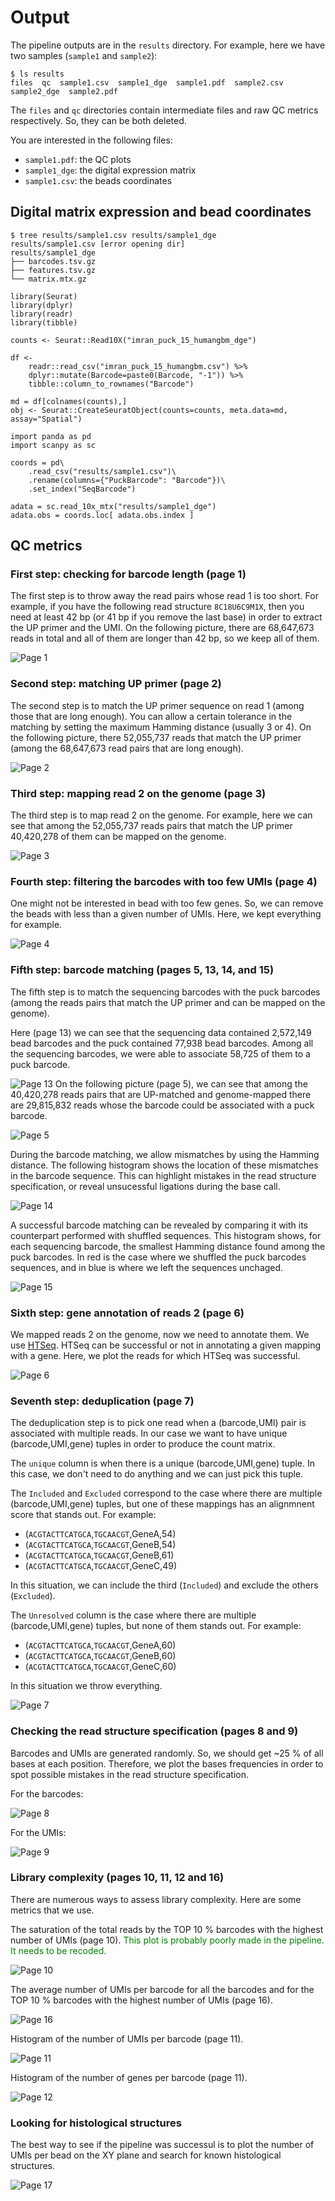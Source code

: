 
# Output

The pipeline outputs are in the `results` directory.
For example, here we have two samples (`sample1` and `sample2`):

```
$ ls results 
files  qc  sample1.csv  sample1_dge  sample1.pdf  sample2.csv  sample2_dge  sample2.pdf
```

The `files` and `qc` directories contain intermediate files and raw QC metrics respectively.
So, they can be both deleted.

You are interested in the following files:

 * `sample1.pdf`: the QC plots
 * `sample1_dge`: the digital expression matrix
 * `sample1.csv`: the beads coordinates

## Digital matrix expression and bead coordinates

```
$ tree results/sample1.csv results/sample1_dge
results/sample1.csv [error opening dir]
results/sample1_dge
├── barcodes.tsv.gz
├── features.tsv.gz
└── matrix.mtx.gz
```

```
library(Seurat)
library(dplyr)
library(readr)
library(tibble)

counts <- Seurat::Read10X("imran_puck_15_humangbm_dge")

df <-
	readr::read_csv("imran_puck_15_humangbm.csv") %>%
	dplyr::mutate(Barcode=paste0(Barcode, "-1")) %>%
	tibble::column_to_rownames("Barcode")

md = df[colnames(counts),]
obj <- Seurat::CreateSeuratObject(counts=counts, meta.data=md, assay="Spatial")
```

```
import panda as pd
import scanpy as sc

coords = pd\
	.read_csv("results/sample1.csv")\
	.rename(columns={"PuckBarcode": "Barcode"})\
	.set_index("SeqBarcode")

adata = sc.read_10x_mtx("results/sample1_dge")
adata.obs = coords.loc[ adata.obs.index ]
```

## QC metrics

### First step: checking for barcode length (page 1)

The first step is to throw away the read pairs whose read 1 is too short.
For example, if you have the following read structure `8C18U6C9M1X`, then you need at least 42 bp (or 41 bp if you remove the last base) in order to extract the UP primer and the UMI.
On the following picture, there are 68,647,673 reads in total and all of them are longer than 42 bp, so we keep all of them.

![Page 1](example_output/pages/page-01.png)

### Second step: matching UP primer (page 2)

The second step is to match the UP primer sequence on read 1 (among those that are long enough).
You can allow a certain tolerance in the matching by setting the maximum Hamming distance (usually 3 or 4).
On the following picture, there 52,055,737 reads that match the UP primer (among the 68,647,673 read pairs that are long enough).

![Page 2](example_output/pages/page-02.png)

### Third step: mapping read 2 on the genome (page 3)

The third step is to map read 2 on the genome.
For example, here we can see that among the 52,055,737 reads pairs that match the UP primer 40,420,278 of them can be mapped on the genome.

![Page 3](example_output/pages/page-03.png)

### Fourth step: filtering the barcodes with too few UMIs (page 4)

One might not be interested in bead with too few genes.
So, we can remove the beads with less than a given number of UMIs.
Here, we kept everything for example.

![Page 4](example_output/pages/page-04.png)

### Fifth step: barcode matching (pages 5, 13, 14, and 15)

The fifth step is to match the sequencing barcodes with the puck barcodes (among the reads pairs that match the UP primer and can be mapped on the genome).

Here (page 13) we can see that the sequencing data contained 2,572,149 bead barcodes and the puck contained 77,938 bead barcodes.
Among all the sequencing barcodes, we were able to associate 58,725 of them to a puck barcode.

![Page 13](example_output/pages/page-13.png)
On the following picture (page 5), we can see that among the 40,420,278 reads pairs that are UP-matched and genome-mapped there are 29,815,832 reads whose the barcode could be associated with a puck barcode.

![Page 5](example_output/pages/page-05.png)

During the barcode matching, we allow mismatches by using the Hamming distance.
The following histogram shows the location of these mismatches in the barcode sequence.
This can highlight mistakes in the read structure specification, or reveal unsucessful ligations during the base call.

![Page 14](example_output/pages/page-14.png)

A successful barcode matching can be revealed by comparing it with its counterpart performed with shuffled sequences.
This histogram shows, for each sequencing barcode, the smallest Hamming distance found among the puck barcodes.
In red is the case where we shuffled the puck barcodes sequences, and in blue is where we left the sequences unchaged.

![Page 15](example_output/pages/page-15.png)

### Sixth step: gene annotation of reads 2 (page 6)

We mapped reads 2 on the genome, now we need to annotate them.
We use [HTSeq](https://htseq.readthedocs.io/en/master/).
HTSeq can be successful or not in annotating a given mapping with a gene.
Here, we plot the reads for which HTSeq was successful.

![Page 6](example_output/pages/page-06.png)

### Seventh step: deduplication (page 7)

The deduplication step is to pick one read when a (barcode,UMI) pair is associated with multiple reads.
In our case we want to have unique (barcode,UMI,gene) tuples in order to produce the count matrix.

The `unique` column is when there is a unique (barcode,UMI,gene) tuple.
In this case, we don't need to do anything and we can just pick this tuple.

The `Included` and `Excluded` correspond to the case where there are multiple (barcode,UMI,gene) tuples, but one of these mappings has an alignmnent score that stands out.
For example:

 * (`ACGTACTTCATGCA`,`TGCAACGT`,GeneA,54)
 * (`ACGTACTTCATGCA`,`TGCAACGT`,GeneB,54)
 * (`ACGTACTTCATGCA`,`TGCAACGT`,GeneB,61)
 * (`ACGTACTTCATGCA`,`TGCAACGT`,GeneC,49)

In this situation, we can include the third (`Included`) and exclude the others (`Excluded`).

The `Unresolved` column is the case where there are multiple (barcode,UMI,gene) tuples, but none of them stands out.
For example:

 * (`ACGTACTTCATGCA`,`TGCAACGT`,GeneA,60)
 * (`ACGTACTTCATGCA`,`TGCAACGT`,GeneB,60)
 * (`ACGTACTTCATGCA`,`TGCAACGT`,GeneC,60)

In this situation we throw everything.

![Page 7](example_output/pages/page-07.png)

### Checking the read structure specification (pages 8 and 9)

Barcodes and UMIs are generated randomly.
So, we should get ~25 % of all bases at each position.
Therefore, we plot the bases frequencies in order to spot possible mistakes in the read structure specification.


For the barcodes:

![Page 8](example_output/pages/page-08.png)

For the UMIs:

![Page 9](example_output/pages/page-09.png)

### Library complexity (pages 10, 11, 12 and 16)

There are numerous ways to assess library complexity.
Here are some metrics that we use.

The saturation of the total reads by the TOP 10 % barcodes with the highest number of UMIs (page 10).
<span style="color:green">This plot is probably poorly made in the pipeline. It needs to be recoded.</span>

![Page 10](example_output/pages/page-10.png)

The average number of UMIs per barcode for all the barcodes and for the TOP 10 % barcodes with the highest number of UMIs (page 16).

![Page 16](example_output/pages/page-16.png)

Histogram of the number of UMIs per barcode (page 11).

![Page 11](example_output/pages/page-11.png)

Histogram of the number of genes per barcode (page 11).

![Page 12](example_output/pages/page-12.png)

### Looking for histological structures

The best way to see if the pipeline was successul is to plot the number of UMIs per bead on the XY plane and search for known histological structures.

![Page 17](example_output/pages/page-17.png)

